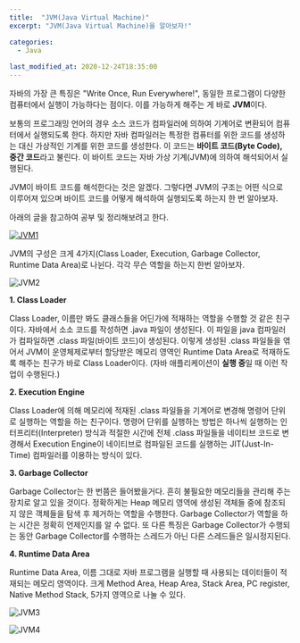 ```yaml
---
title:  "JVM(Java Virtual Machine)"
excerpt: "JVM(Java Virtual Machine)을 알아보자!"

categories:
  - Java
  
last_modified_at: 2020-12-24T18:35:00
---
```


자바의 가장 큰 특징은 "Write Once, Run Everywhere!", 동일한 프로그램이 다양한 컴퓨터에서 실행이 가능하다는 점이다. 이를 가능하게 해주는 게 바로 **JVM**이다.  

보통의 프로그래밍 언어의 경우 소스 코드가 컴파일러에 의하여 기계어로 변환되어 컴퓨터에서 실행되도록 한다. 하지만 자바 컴파일러는 특정한 컴퓨터를 위한 코드를 생성하는 대신 가상적인 기계를 위한 코드를 생성한다. 이 코드는 **바이트 코드(Byte Code), 중간 코드**라고 불린다. 이 바이트 코드는 자바 가상 기계(JVM)에 의하여 해석되어서 실행된다.  

JVM이 바이트 코드를 해석한다는 것은 알겠다. 그렇다면 JVM의 구조는 어떤 식으로 이루어져 있으며 바이트 코드를 어떻게 해석하여 실행되도록 하는지 한 번 알아보자.  

아래의 글을 참고하여 공부 및 정리해보려고 한다.  

[![JVM1](https://user-images.githubusercontent.com/53072057/103056369-1f985580-45e0-11eb-9dc4-0bcb98ded762.JPG)](https://jeong-pro.tistory.com/148)  

JVM의 구성은 크게 4가지(Class Loader, Execution, Garbage Collector, Runtime Data Area)로 나뉜다. 각각 무슨 역할을 하는지 한번 알아보자.  

![JVM2](https://user-images.githubusercontent.com/53072057/103056370-20c98280-45e0-11eb-9f2f-20a76aaad378.JPG)  

**1. Class Loader**

Class Loader, 이름만 봐도 클래스들을 어딘가에 적재하는 역할을 수행할 것 같은 친구이다. 자바에서 소소 코드를 작성하면 .java 파일이 생성된다. 이 파일을 java 컴파일러가 컴파일하면 .class 파일(바이트 코드)이 생성된다. 이렇게 생성된 .class 파일들을 엮어서 JVM이 운영체제로부터 할당받은 메모리 영역인 Runtime Data Area로 적재하도록 해주는 친구가 바로 Class Loader이다. (자바 애플리케이션이 **실행 중**일 때 이런 작업이 수행된다.)  

**2. Execution Engine**

Class Loader에 의해 메모리에 적재된 .class 파일들을 기계어로 변경해 명령어 단위로 실행하는 역할을 하는 친구이다. 명령어 단위를 실행하는 방법은 하나씩 실행하는 인터프리터(Interpreter) 방식과 적절한 시간에 전체 .class 파일들을 네이티브 코드로 변경해서 Execution Engine이 네이티브로 컴파일된 코드를 실행하는 JIT(Just-In-Time) 컴파일러를 이용하는 방식이 있다.  

**3. Garbage Collector**

Garbage Collector는 한 번쯤은 들어봤을거다. 흔히 불필요한 메모리들을 관리해 주는 장치로 알고 있을 것이다. 정확하게는 Heap 메모리 영역에 생성된 객체들 중에 참조되지 않은 객체들을 탐색 후 제거하는 역할을 수행한다. Garbage Collector가 역할을 하는 시간은 정확히 언제인지를 알 수 없다. 또 다른 특징은 Garbage Collector가 수행되는 동안 Garbage Collector를 수행하는 스레드가 아닌 다른 스레드들은 일시정지된다.  

**4. Runtime Data Area**

Runtime Data Area, 이름 그대로 자바 프로그램을 실행할 때 사용되는 데이터들이 적재되는 메모리 영역이다. 크게 Method Area, Heap Area, Stack Area, PC register, Native Method Stack, 5가지 영역으로 나눌 수 있다.  

![JVM3](https://user-images.githubusercontent.com/53072057/103056371-20c98280-45e0-11eb-8924-0f98b6a529ee.JPG)  

![JVM4](https://user-images.githubusercontent.com/53072057/103056375-21621900-45e0-11eb-8883-dfa9ae1730a7.JPG)
